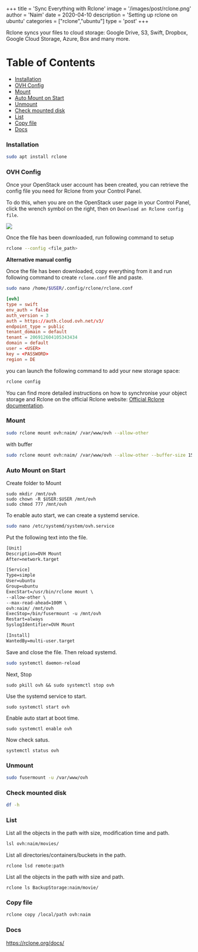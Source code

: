
+++
title = 'Sync Everything with Rclone'
image = '/images/post/rclone.png'
author = 'Naim'
date = 2020-04-10
description = 'Setting up rclone on ubuntu'
categories = ["rclone","ubuntu"]
type = 'post'
+++





Rclone syncs your files to cloud storage: Google Drive, S3, Swift, Dropbox, Google Cloud Storage, Azure, Box and many more.

Table of Contents
=================

* [Installation](#installation)
* [OVH Config](#ovh-config)
* [Mount](#mount)
* [Auto Mount on Start](#auto-mount-on-start)
* [Unmount](#unmount)
* [Check mounted disk](#check-mounted-disk)
* [List](#list)
* [Copy file](#copy-file)
* [Docs](#docs)

### Installation

```bash
sudo apt install rclone
```



### OVH Config

Once your OpenStack user account has been created, you can retrieve the config file you need for Rclone from your Control Panel.

To do this, when you are on the OpenStack user page in your Control Panel, click the wrench symbol on the right, then on `Download an Rclone config file`.

![](https://docs.ovh.com/cz/cs/storage/sync-rclone-object-storage/images/download_file.png)

Once the file has been downloaded, run following command to setup

```bash
rclone --config <file_path>
```





**Alternative manual config**

Once the file has been downloaded, copy everything from it and run following command to create `rclone.conf` file and paste.

```bash
sudo nano /home/$USER/.config/rclone/rclone.conf
```

```rclone.conf
[ovh]
type = swift
env_auth = false
auth_version = 3
auth = https://auth.cloud.ovh.net/v3/
endpoint_type = public
tenant_domain = default
tenant = 206912604105343434
domain = default
user = <USER>
key = <PASSWORD>
region = DE
```

you can launch the following command to add your new storage space:

```bash
rclone config
```

You can find more detailed instructions on how to synchronise your object storage and Rclone on the official Rclone website: [Official Rclone documentation](https://rclone.org/swift/).



### Mount

```bash
sudo rclone mount ovh:naim/ /var/www/ovh --allow-other
```

with buffer

```bash
sudo rclone mount ovh:naim/ /var/www/ovh --allow-other --buffer-size 150M --max-read-ahead 100M --dir-cache-time 150m0s
```



### Auto Mount on Start

Create folder to Mount

```
sudo mkdir /mnt/ovh
sudo chown -R $USER:$USER /mnt/ovh
sudo chmod 777 /mnt/ovh
```

To enable auto start, we can create a systemd service.

```bash
sudo nano /etc/systemd/system/ovh.service
```

Put the following text into the file.

```reStructuredText
[Unit]
Description=OVH Mount
After=network.target

[Service]
Type=simple
User=ubuntu
Group=ubuntu
ExecStart=/usr/bin/rclone mount \
--allow-other \
--max-read-ahead=100M \
ovh:naim/ /mnt/ovh
ExecStop=/bin/fusermount -u /mnt/ovh
Restart=always
SyslogIdentifier=OVH Mount

[Install]
WantedBy=multi-user.target
```



Save and close the file. Then reload systemd.

```bash
sudo systemctl daemon-reload
```

Next, Stop

```
sudo pkill ovh && sudo systemctl stop ovh
```

Use the systemd service to start.

```
sudo systemctl start ovh
```

Enable auto start at boot time.

```
sudo systemctl enable ovh
```

Now check satus.

```
systemctl status ovh
```



### Unmount

```bash
sudo fusermount -u /var/www/ovh
```



### Check mounted disk

```bash
df -h
```



### List

List all the objects in the path with size, modification time and path.

```bash
lsl ovh:naim/movies/
```

List all directories/containers/buckets in the path.

```
rclone lsd remote:path
```

List all the objects in the path with size and path.

```
rclone ls BackupStorage:naim/movie/
```



### Copy file

```bash
rclone copy /local/path ovh:naim
```



### Docs

https://rclone.org/docs/
